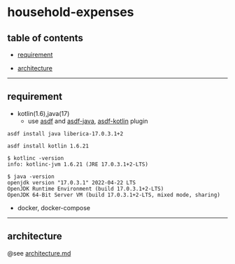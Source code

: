 # household-expenses

## table of contents

- [requirement](#requirement)

- [architecture](#architecture)

---
## requirement

- kotlin(1.6),java(17)
    - use [asdf](https://asdf-vm.com/guide/getting-started.html) and [asdf-java](https://github.com/halcyon/asdf-java), [asdf-kotlin](https://github.com/asdf-community/asdf-kotlin) plugin

```shell
asdf install java liberica-17.0.3.1+2

asdf install kotlin 1.6.21

$ kotlinc -version
info: kotlinc-jvm 1.6.21 (JRE 17.0.3.1+2-LTS)

$ java -version                                    
openjdk version "17.0.3.1" 2022-04-22 LTS
OpenJDK Runtime Environment (build 17.0.3.1+2-LTS)
OpenJDK 64-Bit Server VM (build 17.0.3.1+2-LTS, mixed mode, sharing)
```

- docker, docker-compose

---
## architecture

@see [architecture.md](./docs/architecture.md)
